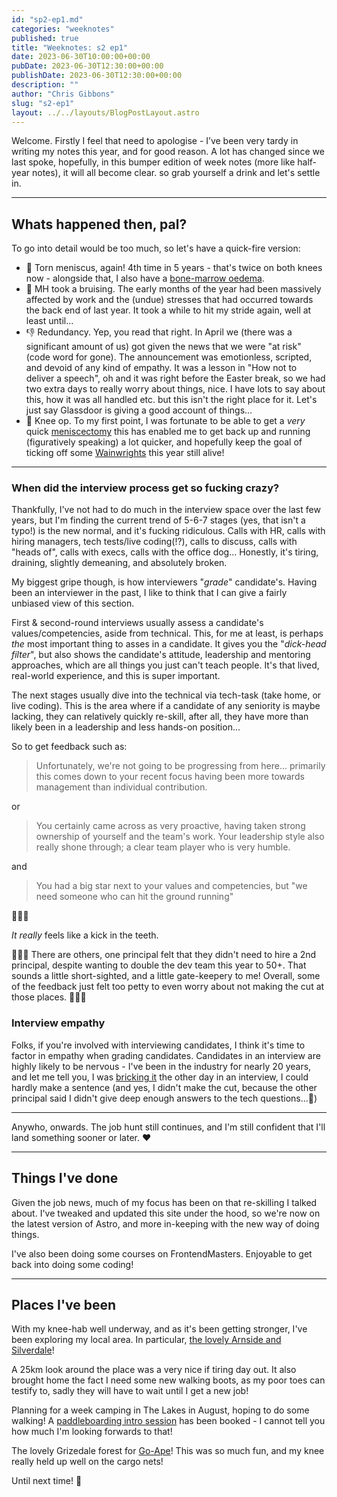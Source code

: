 ```yaml
---
id: "sp2-ep1.md"
categories: "weeknotes"
published: true
title: "Weeknotes: s2 ep1"
date: 2023-06-30T10:00:00+00:00
pubDate: 2023-06-30T12:30:00+00:00
publishDate: 2023-06-30T12:30:00+00:00
description: ""
author: "Chris Gibbons"
slug: "s2-ep1"
layout: ../../layouts/BlogPostLayout.astro
---
```


Welcome. Firstly I feel that need to apologise - I’ve been very tardy in writing my notes this year, and for good reason. A lot has changed since we last spoke, hopefully, in this bumper edition of week notes (more like half-year notes), it will all become clear. so grab yourself a drink and let's settle in.

----

## Whats happened then, pal?

To go into detail would be too much, so let's have a quick-fire version:

- 🦿 Torn meniscus, again! 4th time in 5 years - that's twice on both knees now - alongside that, I also have a [bone-marrow oedema](https://www.totalorthopaedics.london/another-cause-of-hip-and-knee-pain/#:~:text=What%20is%20Bone%20Marrow%20Oedema,pressure%20and%20fluid%20build%2Dup.).
- 🤯 MH took a bruising. The early months of the year had been massively affected by work and the (undue) stresses that had occurred towards the back end of last year. It took a while to hit my stride again, well at least until...
- 👎 Redundancy. Yep, you read that right. In April we (there was a significant amount of us) got given the news that we were "at risk" (code word for gone). The announcement was emotionless, scripted, and devoid of any kind of empathy. It was a lesson in "How not to deliver a speech", oh and it was right before the Easter break, so we had two extra days to really worry about things, nice. I have lots to say about this, how it was all handled etc. but this isn't the right place for it. Let's just say Glassdoor is giving a good account of things...
- 🏥 Knee op. To my first point, I was fortunate to be able to get a _very_ quick [meniscectomy](https://www.rcseng.ac.uk/patient-care/recovering-from-surgery/arthroscopic-meniscectomy/) this has enabled me to get back up and running (figuratively speaking) a lot quicker, and hopefully keep the goal of ticking off some [Wainwrights](https://en.wikipedia.org/wiki/List_of_Wainwrights) this year still alive!

----

### When did the interview process get so fucking crazy?

Thankfully, I've not had to do much in the interview space over the last few years, but I'm finding the current trend of 5-6-7 stages (yes, that isn't a typo!) is the new normal, and it's fucking ridiculous. Calls with HR, calls with hiring managers, tech tests/live coding(!?), calls to discuss, calls with "heads of", calls with execs, calls with the office dog... Honestly, it's tiring, draining, slightly demeaning, and absolutely broken.

My biggest gripe though, is how interviewers "_grade_" candidate's. Having been an interviewer in the past, I like to think that I can give a fairly unbiased view of this section.

First &amp; second-round interviews usually assess a candidate's values/competencies, aside from technical. This, for me at least, is perhaps _the_ most important thing to asses in a candidate. It gives you the "*dick-head filter*", but also shows the candidate's attitude, leadership and mentoring approaches, which are all things you just can't teach people. It's that lived, real-world experience, and this is super important.

The next stages usually dive into the technical via tech-task (take home, or live coding). This is the area where if a candidate of any seniority is maybe lacking, they can relatively quickly re-skill, after all, they have more than likely been in a leadership and less hands-on position...

So to get feedback such as:

<blockquote>
<p>Unfortunately, we're not going to be progressing from here... primarily this comes down to your recent focus having been more towards management than individual contribution.</p>
</blockquote>

or

<blockquote>
<p>You certainly came across as very proactive, having taken strong ownership of yourself and the team's work. Your leadership style also really shone through; a clear team player who is very humble.</p>
</blockquote>

and

<blockquote>
<p>You had a big star next to your values and competencies, but "we need someone who can hit the ground running"</p>
</blockquote>

💩💩💩

*_It really_* feels like a kick in the teeth.

🚩🚩🚩 There are others, one principal felt that they didn't need to hire a 2nd principal, despite wanting to double the dev team this year to 50+. That sounds a little short-sighted, and a little gate-keepery to me! Overall, some of the feedback just felt too petty to even worry about not making the cut at those places. 🚩🚩🚩

### Interview empathy

Folks, if you're involved with interviewing candidates, I think it's time to factor in empathy when grading candidates. Candidates in an interview are highly likely to be nervous - I've been in the industry for nearly 20 years, and let me tell you, I was [bricking it](https://en.wiktionary.org/wiki/brick_it#:~:text=(slang%2C%20vulgar)%20To%20be,public%20I%20was%20bricking%20it.) the other day in an interview, I could hardly make a sentence (and yes, I didn't make the cut, because the other principal said I didn't give deep enough answers to the tech questions...🤷)

----

Anywho, onwards. The job hunt still continues, and I'm still confident that I'll land something sooner or later. ❤️

----

## Things I've done

Given the job news, much of my focus has been on that re-skilling I talked about. I've tweaked and updated this site under the hood, so we're now on the latest version of Astro, and more in-keeping with the new way of doing things.

I've also been doing some courses on FrontendMasters. Enjoyable to get back into doing some coding!

----

## Places I've been

With my knee-hab well underway, and as it's been getting stronger, I've been exploring my local area. In particular, [the lovely Arnside and Silverdale](https://www.arnsidesilverdaleaonb.org.uk/)!

A 25km look around the place was a very nice if tiring day out. It also brought home the fact I need some new walking boots, as my poor toes can testify to, sadly they will have to wait until I get a new job!

Planning for a week camping in The Lakes in August, hoping to do some walking! A [paddleboarding intro session](https://lakedistrictpaddleboarding.co.uk/) has been booked - I cannot tell you how much I'm looking forwards to that!

The lovely Grizedale forest for [Go-Ape](https://goape.co.uk/locations/grizedale)! This was so much fun, and my knee really held up well on the cargo nets!

Until next time! 👋

